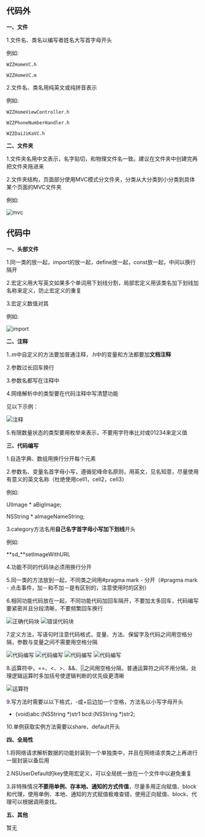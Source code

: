 代码外
---------------------

**一、文件**

1.文件名、类名以编写者姓名大写首字母开头

例如:

`WZZHomeVC.h`

`WZZHomeVC.m`

2.文件名、类名用纯英文或纯拼音表示

例如:

`WZZHomeViewController.h`

`WZZPhoneNumberHandler.h`

`WZZDaiJiKaVC.h`

**二、文件夹**

1.文件夹名用中文表示，名字贴切，和物理文件名一致。建议在文件夹中创建完再把文件夹拖进来

2.文件夹结构，页面部分使用MVC模式分文件夹，分类从大分类到小分类到具体某个页面的MVC文件夹

例如:

![mvc](https://github.com/13731160065/Tips/raw/master/images/代码规范/mvc.png)

代码中
---------------------

**一、头部文件**

1.同一类的放一起，import的放一起，define放一起，const放一起，中间以换行隔开

2.宏定义用大写英文如果多个单词用下划线分割，局部宏定义用该类名加下划线加名称来定义，防止宏定义的重复

3.宏定义数值对其

例如:

![import](https://github.com/13731160065/Tips/raw/master/images/代码规范/import.png)

**二、注释**

1..m中自定义的方法要加普通注释，.h中的变量和方法都要加**文档注释**

2.参数过长回车换行

3.参数名都写在注释中
			 
4.网络解析中的类型要在代码注释中写清楚功能

见以下示例：

![注释](https://github.com/13731160065/Tips/raw/master/images/代码规范/zhushi.png)

5.有限数量状态的类型要用枚举来表示，不要用字符串比对或01234来定义值

**三、代码编写**

1.自造字典、数组用换行分开每个元素

2.参数名、变量名首字母小写，遵循驼峰命名原则，用英文，见名知意，尽量使用有意义的英文名称（杜绝使用cell1，cell2，cell3）

例如:
 
UIImage * aBigImage;

NSString * aImageNameString;

3.category方法名用**自己名字首字母小写加下划线**开头

例如:

**sd_**setImageWithURL

4.功能不同的代码块必须用换行分开

5.同一类的方法放到一起，不同类之间用#pragma mark - 分开（#pragma mark - 点击事件，加－和不加－是有区别的，注意使用时的区别）

6.相同功能代码放在一起，不同功能代码加回车隔开，不要加太多回车，代码编写要紧密并且分段清晰，不要频繁回车换行

![正确代码块](https://github.com/13731160065/Tips/raw/master/images/代码规范/codeblockyes.png)
![错误代码块](https://github.com/13731160065/Tips/raw/master/images/代码规范/codeblockno.png)

7.定义方法，写语句时注意代码格式，变量、方法、保留字及代码之间用空格分隔，参数与变量之间不需要用空格分隔

![代码编写](https://github.com/13731160065/Tips/raw/master/images/代码规范/func.png)
![代码编写](https://github.com/13731160065/Tips/raw/master/images/代码规范/if.png)
![代码编写](https://github.com/13731160065/Tips/raw/master/images/代码规范/for.png)
![代码编写](https://github.com/13731160065/Tips/raw/master/images/代码规范/while.png)

8.运算符中，==、<、>、&&、||之间用空格分隔，普通运算符之间不用分隔，处理逻辑运算时多加括号使逻辑判断的优先级更清晰

![运算符](https://github.com/13731160065/Tips/raw/master/images/代码规范/opop.png)

9.写方法时需要以以下格式，-或+后边加一个空格，方法名以小写字母开头
- (void)abc:(NSString *)str1 bcd:(NSString *)str2;

10.单例获取实例方法需要以share、default开头

**四、全局性**

1.将网络请求解析数据的功能封装到一个单独类中，并且在网络请求类之上再进行一层封装以备后用

2.NSUserDefault的key使用宏定义，可以全局统一放在一个文件中以避免重复

3.非特殊情况**不要用单例、存本地、通知的方式传值**，尽量多用正向赋值、block和代理，使用单例、本地、通知的方式赋值极难查错，使用正向赋值、block、代理可以根据调用查找。

**五、其他**

暂无
